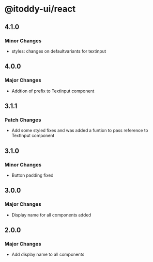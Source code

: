 # @itoddy-ui/react

## 4.1.0

### Minor Changes

- styles: changes on defaultvariants for textinput

## 4.0.0

### Major Changes

- Addtion of prefix to TextInput component

## 3.1.1

### Patch Changes

- Add some styled fixes and was added a funtion to pass reference to TextInput component

## 3.1.0

### Minor Changes

- Button padding fixed

## 3.0.0

### Major Changes

- Display name for all components added

## 2.0.0

### Major Changes

- Add display name to all components
